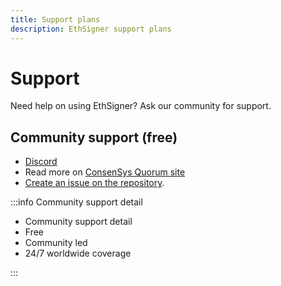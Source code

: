 ```yaml
---
title: Support plans
description: EthSigner support plans
---
```


# Support

Need help on using EthSigner? Ask our community for support.

## Community support (free)

- [Discord](https://discord.gg/5U9Jwp7)
- Read more on [ConsenSys Quorum site](https://consensys.net/quorum/)
- [Create an issue on the repository](https://github.com/ConsenSys/ethsigner/issues).

:::info Community support detail

- Community support detail
- Free
- Community led
- 24/7 worldwide coverage

:::
